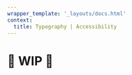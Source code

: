 ```yaml
---
wrapper_template: '_layouts/docs.html'
context:
  title: Typography | Accessibility
---
```


# 🚧 WIP 🚧
